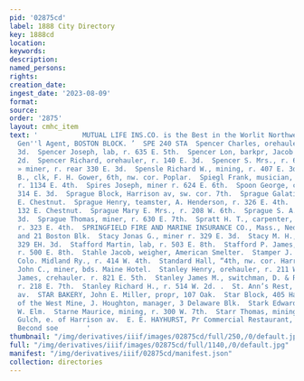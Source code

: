 ```yaml
---
pid: '02875cd'
label: 1888 City Directory
key: 1888cd
location: 
keywords: 
description: 
named_persons: 
rights: 
creation_date: 
ingest_date: '2023-08-09'
format: 
source: 
order: '2875'
layout: cmhc_item
text: '           MUTUAL LIFE INS.CO. is the Best in the Worlit Northwestern NED STEEL,
  Gen''l Agent, BOSTON BLOCK. ’  SPE 240 STA  Spencer Charles, orehauler, r. 140 E.
  3d.  Spencer Joseph, lab, r. 635 E. 5th.  Spencer Lon, barkpr, Jacob Mack, 128 W.
  2d.  Spencer Richard, orehauler, r. 140 E. 3d.  Spencer S. Mrs., r. 635 E. 5th.  Spencer
  » miner, r. rear 330 E. 3d.  Spensle Richard W., mining, r. 407 E. 3d.  Sperry Louis
  B., clk, F. H. Gower, 6th, nw. cor. Poplar.  Spiegl Frank, musician, Carbonate Theatre,
  r. 1134 E. 4th.  Spires Joseph, miner r. 624 E. 6th.  Spoon George, carpenter, r.
  314 E. 3d.  Sprague Block, Harrison av, sw. cor. 7th.  Sprague Galatia, r. 1382
  E. Chestnut.  Sprague Henry, teamster, A. Henderson, r. 326 E. 4th.  Sprague Hotel,
  132 E. Chestnut.  Sprague Mary E. Mrs., r. 208 W. 6th.  Sprague S. A.,r. 122 W.
  3d.  Sprague Thomas, miner, r. 630 E. 7th.  Spratt H. T., carpenter, W. W. Coble,
  r. 323 E. 4th.  SPRINGFIELD FIRE AND MARINE INSURANCE CO., Mass., Ned Steel, 20
  and 21 Boston Blk.  Stacy Jonas G., miner r. 329 E. 3d.  Stacy M. H., miner, r.
  329 EH. 3d.  Stafford Martin, lab, r. 503 E. 8th.  Stafford P. James, carpenter,
  r. 500 E. 8th.  Stahle Jacob, weigher, American Smelter.  Stamper J. W., couductor,
  Colo. Midland Ry., r. 414 W. 4th.  Standard Hall, “4th, nw. cor. Harrison ay.  Stanger
  John C., miner, bds. Maine Hotel.  Stanley Henry, orehauler, r. 211 W. Elm.  Stanley
  James, crehauler. r. 821 E. 5th.  Stanley James M., switchman, D. & R. G. R. R.,
  r. 218 E. 7th.  Stanley Richard H., r. 514 W. 2d. .  St. Ann’s Rest, 220 "Harrison
  av.  STAR BAKERY, John E. Miller, propr, 107 Oak.  Star Block, 405 Harrison av.  Star
  of the West Mine, J. Houghton, manager, 3 Delaware Blk.  Stark Edward C., r. 125
  W. Elm.  Starne Maurice, mining, r. 300 W. 7th.  Starr Thomas, mining, r. California
  Gulch, e. of Harrison av.  E. E. HAYHURST, Pr Commercial Restaurant, * “tos za:
  Becond soe       '
thumbnail: "/img/derivatives/iiif/images/02875cd/full/250,/0/default.jpg"
full: "/img/derivatives/iiif/images/02875cd/full/1140,/0/default.jpg"
manifest: "/img/derivatives/iiif/02875cd/manifest.json"
collection: directories
---
```


